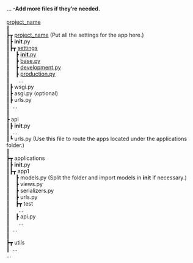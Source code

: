 <h4>... -Add more files if they’re needed.<br /></h4>
<div>
    <p>

<a href='https://github.com/I-SMAF/back-end-drf/tree/main/project_name'>project_name</a><br />
┃<br />
┣┳ <a href='https://github.com/I-SMAF/back-end-drf/tree/main/project_name/project_name'>project_name</a> (Put all the settings for the app here.)<br />
┃┣ __init__.py<br />
┃┣┳ <a href='https://github.com/I-SMAF/back-end-drf/tree/main/project_name/project_name/settings'>settings</a><br />
┃    ┣ <a href='https://github.com/I-SMAF/back-end-drf/blob/main/project_name/project_name/settings/__init__.py'>__init__.py</a><br />
┃    ┣ <a href='https://github.com/I-SMAF/back-end-drf/blob/main/project_name/project_name/settings/base.py'>base.py</a><br />
┃    ┣ <a href='https://github.com/I-SMAF/back-end-drf/blob/main/project_name/project_name/settings/development.py'>development.py</a><br />
┃    ┣ <a href='https://github.com/I-SMAF/back-end-drf/blob/main/project_name/project_name/settings/production.py'>production.py</a><br />
┃      ...<br />
┃┣ wsgi.py<br />
┃┣ asgi.py (optional)<br />
┃┣ urls.py<br />
┃  ...<br />
┃<br />
┣ api<br />
┃┣ __init__.py<br />
┃  ...<br />
┃┗ urls.py (Use this file to route the apps located under the applications folder.)<br />
┃<br />
┣┳ applications<br />
┃┣ __init__.py<br />
┃┣┳ app1<br />
┃    ┣ models.py (Split the folder and import models in __init__ if necessary.)<br />
┃    ┣ views.py<br />
┃    ┣ serializers.py<br />
┃    ┣ urls.py<br />
┃    ┣┳ test<br />
┃      ...<br />
┃    ┣ api.py <br />
┃      ... <br />
┃  ...<br />
┃<br />
┣┳ utils<br />
┃  ...<br />
...<br />
</p>
</div>
